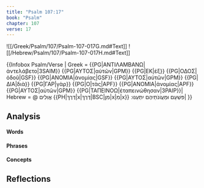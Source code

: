 ```yaml
---
title: "Psalm 107:17"
book: "Psalm"
chapter: 107
verse: 17
---
```

![[/Greek/Psalm/107/Psalm-107-017G.md#Text]]
![[/Hebrew/Psalm/107/Psalm-107-017H.md#Text]]

{{Infobox Psalm/Verse |
  Greek = {{PG|ΑΝΤΙΛΑΜΒΑΝΩ|ἀντελάβετο|3SAIM}} {{PG|ΑΥΤΟΣ|αὐτῶν|GPM}} {{PG|ΕΚ|ἐξ}} {{PG|ΟΔΟΣ|ὁδοῦ|GSF}} {{PG|ΑΝΟΜΙΑ|ἀνομίας|GSF}} {{PG|ΑΥΤΟΣ|αὐτῶν|GPM}} {{PG|ΔΙΑ|διὰ}} {{PG|ΓΑΡ|γὰρ}} {{PG|Ο|τὰς|APF}} {{PG|ΑΝΟΜΙΑ|ἀνομίας|APF}} {{PG|ΑΥΤΟΣ|αὐτῶν|GPM}} {{PG|ΤΑΠΕΙΝΟΩ|ἐταπεινώθησαν|3PAIP}}|
  Hebrew = @
אֱוִלִים
{{PH|דֶּרֶךְ|x|דֶּרֶךְ|BSC|מִן|x|מִ|x}}
פִּשְׁעָם
וּמֵעֲוֹנֹתֵיהֶם
יִתְעַנּוּ
׃|
}}

## Analysis

#### Words

#### Phrases

#### Concepts

## Reflections
